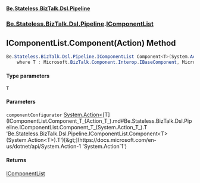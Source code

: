#### [Be.Stateless.BizTalk.Dsl.Pipeline](README.md 'README')
### [Be.Stateless.BizTalk.Dsl.Pipeline](Be.Stateless.BizTalk.Dsl.Pipeline.md 'Be.Stateless.BizTalk.Dsl.Pipeline').[IComponentList](IComponentList.md 'Be.Stateless.BizTalk.Dsl.Pipeline.IComponentList')

## IComponentList.Component<T>(Action<T>) Method

```csharp
Be.Stateless.BizTalk.Dsl.Pipeline.IComponentList Component<T>(System.Action<T> componentConfigurator)
    where T : Microsoft.BizTalk.Component.Interop.IBaseComponent, Microsoft.BizTalk.Component.Interop.IPersistPropertyBag;
```
#### Type parameters

<a name='Be.Stateless.BizTalk.Dsl.Pipeline.IComponentList.Component_T_(System.Action_T_).T'></a>

`T`
#### Parameters

<a name='Be.Stateless.BizTalk.Dsl.Pipeline.IComponentList.Component_T_(System.Action_T_).componentConfigurator'></a>

`componentConfigurator` [System.Action&lt;](https://docs.microsoft.com/en-us/dotnet/api/System.Action-1 'System.Action`1')[T](IComponentList.Component_T_(Action_T_).md#Be.Stateless.BizTalk.Dsl.Pipeline.IComponentList.Component_T_(System.Action_T_).T 'Be.Stateless.BizTalk.Dsl.Pipeline.IComponentList.Component<T>(System.Action<T>).T')[&gt;](https://docs.microsoft.com/en-us/dotnet/api/System.Action-1 'System.Action`1')

#### Returns
[IComponentList](IComponentList.md 'Be.Stateless.BizTalk.Dsl.Pipeline.IComponentList')